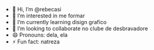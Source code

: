- 👋 Hi, I’m @rebecasi
- 👀 I’m interested in me formar 
- 🌱 I’m currently learning disign grafico 
- 💞️ I’m looking to collaborate no clube de desbravadore 
- 😄 Pronouns: dela, ela 
- ⚡ Fun fact: natreza 

<!---
rebecasi/rebecasi is a ✨ special ✨ repository because its `README.md` (this file) appears on your GitHub profile.
You can click the Preview link to take a look at your changes.
--->
